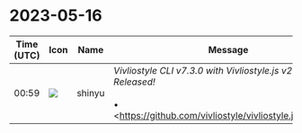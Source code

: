 # 2023-05-16

|Time (UTC)|Icon|Name|Message|
|---|---|---|---|
|00:59|![](https://avatars.slack-edge.com/2018-04-27/354445776386_e258f5ed5ba887b08668_72.jpg)|shinyu|*Vivliostyle CLI v7.3.0 with Vivliostyle.js v2.25.0 Released!*<br><br>• <https://github.com/vivliostyle/vivliostyle.js/pull/1170|Add support for CSS running elements><br>• Update Playwright to 1.33.0 (Chromium 113.0.5672.53)<br>See change logs for details:<br>• <https://github.com/vivliostyle/vivliostyle-cli/blob/main/CHANGELOG.md><br>• <https://github.com/vivliostyle/vivliostyle.js/blob/master/CHANGELOG.md><br><blockquote><https://github.com/vivliostyle/vivliostyle-cli/blob/main/CHANGELOG.md | CHANGELOG.md></blockquote><br><blockquote><https://github.com/vivliostyle/vivliostyle.js/blob/master/CHANGELOG.md | CHANGELOG.md></blockquote>|
